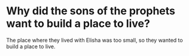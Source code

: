 # Why did the sons of the prophets want to build a place to live?

The place where they lived with Elisha was too small, so they wanted to build a place to live.
